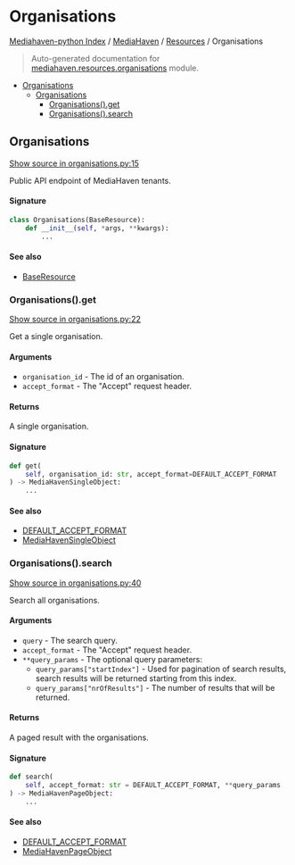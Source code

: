 # Organisations

[Mediahaven-python Index](../../../README.md#mediahaven-python-index) /
[MediaHaven](../index.md#mediahaven) /
[Resources](./index.md#resources) /
Organisations

> Auto-generated documentation for [mediahaven.resources.organisations](../../../mediahaven/resources/organisations.py) module.

- [Organisations](#organisations)
  - [Organisations](#organisations-1)
    - [Organisations().get](#organisations()get)
    - [Organisations().search](#organisations()search)

## Organisations

[Show source in organisations.py:15](../../../mediahaven/resources/organisations.py#L15)

Public API endpoint of MediaHaven tenants.

#### Signature

```python
class Organisations(BaseResource):
    def __init__(self, *args, **kwargs):
        ...
```

#### See also

- [BaseResource](./base_resource.md#baseresource)

### Organisations().get

[Show source in organisations.py:22](../../../mediahaven/resources/organisations.py#L22)

Get a single organisation.

#### Arguments

- `organisation_id` - The id of an organisation.
- `accept_format` - The "Accept" request header.

#### Returns

A single organisation.

#### Signature

```python
def get(
    self, organisation_id: str, accept_format=DEFAULT_ACCEPT_FORMAT
) -> MediaHavenSingleObject:
    ...
```

#### See also

- [DEFAULT_ACCEPT_FORMAT](../mediahaven.md#default_accept_format)
- [MediaHavenSingleObject](./base_resource.md#mediahavensingleobject)

### Organisations().search

[Show source in organisations.py:40](../../../mediahaven/resources/organisations.py#L40)

Search all organisations.

#### Arguments

- `query` - The search query.
- `accept_format` - The "Accept" request header.
- `**query_params` - The optional query parameters:
    - `query_params["startIndex"]` - Used for pagination of search results,
        search results will be returned starting from this index.
    - `query_params["nrOfResults"]` - The number of results that will be returned.

#### Returns

A paged result with the organisations.

#### Signature

```python
def search(
    self, accept_format: str = DEFAULT_ACCEPT_FORMAT, **query_params
) -> MediaHavenPageObject:
    ...
```

#### See also

- [DEFAULT_ACCEPT_FORMAT](../mediahaven.md#default_accept_format)
- [MediaHavenPageObject](./base_resource.md#mediahavenpageobject)